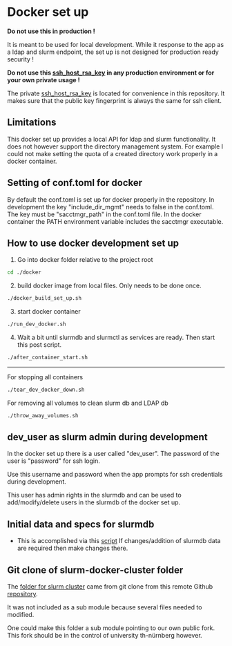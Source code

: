 # Docker set up

**Do not use this in production !**

It is meant to be used for local development.
While it response to the app as a ldap and slurm endpoint, the set up 
is not designed for production ready security !

**Do not use this [ssh_host_rsa_key](./ssh_host_rsa_key) in any production environment or for your own private usage !**

The private [ssh_host_rsa_key](./ssh_host_rsa_key) is located for convenience in this repository.
It makes sure that the public key fingerprint is always the same for ssh client.

## Limitations

This docker set up provides a local API for ldap and slurm functionality. 
It does not however support the directory management system. 
For example I could not make setting the quota of a created directory work properly in a docker container.

## Setting of conf.toml for docker

By default the conf.toml is set up for docker properly in the repository.
In development the key "include_dir_mgmt" needs to false in the conf.toml. 
The key must be "sacctmgr_path"  in the conf.toml file. 
In the docker container the PATH environment variable includes the sacctmgr executable.

## How to use docker development set up

1. Go into docker folder relative to the project root

```bash
cd ./docker
```

2. build docker image from local files. Only needs to be done once.

```bash
./docker_build_set_up.sh
```

3. start docker container 

```bash
./run_dev_docker.sh
```

4. Wait a bit until slurmdb and slurmctl as services are ready. Then start this post script.

```bash
./after_container_start.sh
```

---

For stopping all containers 

```bash
./tear_dev_docker_down.sh
```

For removing all volumes to clean slurm db and LDAP db

```bash
./throw_away_volumes.sh
```

## dev_user as slurm admin during development

In the docker set up there is a user called "dev_user". The password of the user is "password"
for ssh login. 

Use this username and password when the app prompts for ssh credentials during development.

This user has admin rights in the slurmdb and can be used to add/modify/delete users in the slurmdb 
of the docker set up. 

## Initial data and specs for slurmdb

- This is accomplished via this [script](./slurm-docker-cluster/add_slurm_data.sh)
  If changes/addition of slurmdb data are required then make changes there.

## Git clone of slurm-docker-cluster folder

The [folder for slurm cluster](./slurm-docker-cluster) came from git clone 
from this remote Github [repository](https://github.com/giovtorres/slurm-docker-cluster). 

It was not included as a sub module because several files needed to modified.

One could make this folder  a sub module pointing to our own public fork. This fork should be in the control
of university th-nürnberg however.
